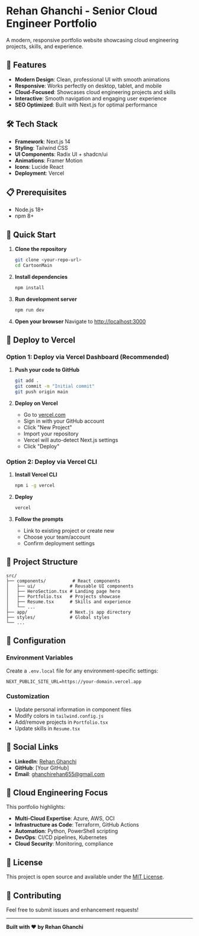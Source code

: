# Rehan Ghanchi - Senior Cloud Engineer Portfolio

A modern, responsive portfolio website showcasing cloud engineering projects, skills, and experience.

## 🚀 Features

- **Modern Design**: Clean, professional UI with smooth animations
- **Responsive**: Works perfectly on desktop, tablet, and mobile
- **Cloud-Focused**: Showcases cloud engineering projects and skills
- **Interactive**: Smooth navigation and engaging user experience
- **SEO Optimized**: Built with Next.js for optimal performance

## 🛠️ Tech Stack

- **Framework**: Next.js 14
- **Styling**: Tailwind CSS
- **UI Components**: Radix UI + shadcn/ui
- **Animations**: Framer Motion
- **Icons**: Lucide React
- **Deployment**: Vercel

## 📋 Prerequisites

- Node.js 18+ 
- npm 8+

## 🚀 Quick Start

1. **Clone the repository**
   ```bash
   git clone <your-repo-url>
   cd CartoonMain
   ```

2. **Install dependencies**
   ```bash
   npm install
   ```

3. **Run development server**
   ```bash
   npm run dev
   ```

4. **Open your browser**
   Navigate to [http://localhost:3000](http://localhost:3000)

## 🚀 Deploy to Vercel

### Option 1: Deploy via Vercel Dashboard (Recommended)

1. **Push your code to GitHub**
   ```bash
   git add .
   git commit -m "Initial commit"
   git push origin main
   ```

2. **Deploy on Vercel**
   - Go to [vercel.com](https://vercel.com)
   - Sign in with your GitHub account
   - Click "New Project"
   - Import your repository
   - Vercel will auto-detect Next.js settings
   - Click "Deploy"

### Option 2: Deploy via Vercel CLI

1. **Install Vercel CLI**
   ```bash
   npm i -g vercel
   ```

2. **Deploy**
   ```bash
   vercel
   ```

3. **Follow the prompts**
   - Link to existing project or create new
   - Choose your team/account
   - Confirm deployment settings

## 📁 Project Structure

```
src/
├── components/          # React components
│   ├── ui/             # Reusable UI components
│   ├── HeroSection.tsx # Landing page hero
│   ├── Portfolio.tsx   # Projects showcase
│   ├── Resume.tsx      # Skills and experience
│   └── ...
├── app/                # Next.js app directory
├── styles/             # Global styles
└── ...
```

## 🔧 Configuration

### Environment Variables
Create a `.env.local` file for any environment-specific settings:

```env
NEXT_PUBLIC_SITE_URL=https://your-domain.vercel.app
```

### Customization
- Update personal information in component files
- Modify colors in `tailwind.config.js`
- Add/remove projects in `Portfolio.tsx`
- Update skills in `Resume.tsx`

## 📱 Social Links

- **LinkedIn**: [Rehan Ghanchi](https://www.linkedin.com/in/rehan-ghanchi-586463227/)
- **GitHub**: [Your GitHub]
- **Email**: ghanchirehan655@gmail.com

## 🎯 Cloud Engineering Focus

This portfolio highlights:
- **Multi-Cloud Expertise**: Azure, AWS, OCI
- **Infrastructure as Code**: Terraform, GitHub Actions
- **Automation**: Python, PowerShell scripting
- **DevOps**: CI/CD pipelines, Kubernetes
- **Cloud Security**: Monitoring, compliance

## 📄 License

This project is open source and available under the [MIT License](LICENSE).

## 🤝 Contributing

Feel free to submit issues and enhancement requests!

---

**Built with ❤️ by Rehan Ghanchi** 